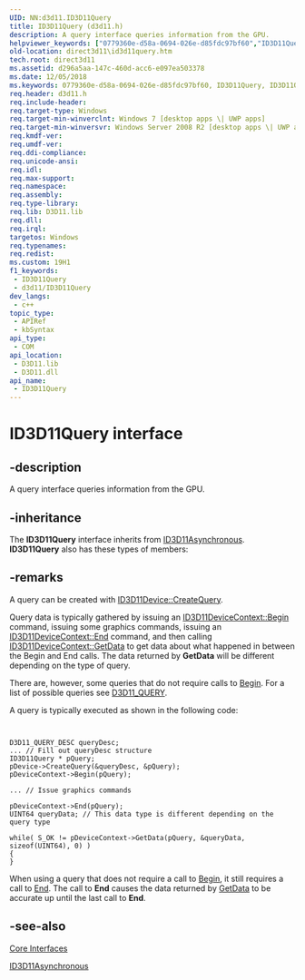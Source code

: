 ```yaml
---
UID: NN:d3d11.ID3D11Query
title: ID3D11Query (d3d11.h)
description: A query interface queries information from the GPU.
helpviewer_keywords: ["0779360e-d58a-0694-026e-d85fdc97bf60","ID3D11Query","ID3D11Query interface [Direct3D 11]","ID3D11Query interface [Direct3D 11]","described","d3d11/ID3D11Query","direct3d11.id3d11query"]
old-location: direct3d11\id3d11query.htm
tech.root: direct3d11
ms.assetid: d296a5aa-147c-460d-acc6-e097ea503378
ms.date: 12/05/2018
ms.keywords: 0779360e-d58a-0694-026e-d85fdc97bf60, ID3D11Query, ID3D11Query interface [Direct3D 11], ID3D11Query interface [Direct3D 11],described, d3d11/ID3D11Query, direct3d11.id3d11query
req.header: d3d11.h
req.include-header: 
req.target-type: Windows
req.target-min-winverclnt: Windows 7 [desktop apps \| UWP apps]
req.target-min-winversvr: Windows Server 2008 R2 [desktop apps \| UWP apps]
req.kmdf-ver: 
req.umdf-ver: 
req.ddi-compliance: 
req.unicode-ansi: 
req.idl: 
req.max-support: 
req.namespace: 
req.assembly: 
req.type-library: 
req.lib: D3D11.lib
req.dll: 
req.irql: 
targetos: Windows
req.typenames: 
req.redist: 
ms.custom: 19H1
f1_keywords:
 - ID3D11Query
 - d3d11/ID3D11Query
dev_langs:
 - c++
topic_type:
 - APIRef
 - kbSyntax
api_type:
 - COM
api_location:
 - D3D11.lib
 - D3D11.dll
api_name:
 - ID3D11Query
---
```


# ID3D11Query interface


## -description

A query interface queries information from the GPU.

## -inheritance

The <b>ID3D11Query</b> interface inherits from <a href="/windows/desktop/api/d3d11/nn-d3d11-id3d11asynchronous">ID3D11Asynchronous</a>. <b>ID3D11Query</b> also has these types of members:

## -remarks

A query can be created with <a href="/windows/desktop/api/d3d11/nf-d3d11-id3d11device-createquery">ID3D11Device::CreateQuery</a>.

Query data is typically gathered by issuing an <a href="/windows/desktop/api/d3d11/nf-d3d11-id3d11devicecontext-begin">ID3D11DeviceContext::Begin</a> command, issuing some graphics commands, issuing an <a href="/windows/desktop/api/d3d11/nf-d3d11-id3d11devicecontext-end">ID3D11DeviceContext::End</a> command, and then calling <a href="/windows/desktop/api/d3d11/nf-d3d11-id3d11devicecontext-getdata">ID3D11DeviceContext::GetData</a> to get data about what happened in between the Begin and End calls. The data returned by <b>GetData</b> will be different depending on the type of query.

There are, however, some queries that do not require calls to <a href="/windows/desktop/api/d3d11/nf-d3d11-id3d11devicecontext-begin">Begin</a>. For a list of possible queries see <a href="/windows/desktop/api/d3d11/ne-d3d11-d3d11_query">D3D11_QUERY</a>.

A query is typically executed as shown in the following code:


```


D3D11_QUERY_DESC queryDesc;
... // Fill out queryDesc structure
ID3D11Query * pQuery;
pDevice->CreateQuery(&queryDesc, &pQuery);
pDeviceContext->Begin(pQuery);

... // Issue graphics commands

pDeviceContext->End(pQuery);
UINT64 queryData; // This data type is different depending on the query type

while( S_OK != pDeviceContext->GetData(pQuery, &queryData, sizeof(UINT64), 0) )
{
}

```


When using a query that does not require a call to <a href="/windows/desktop/api/d3d11/nf-d3d11-id3d11devicecontext-begin">Begin</a>, it still requires a call to <a href="/windows/desktop/api/d3d11/nf-d3d11-id3d11devicecontext-end">End</a>. The call to <b>End</b> causes the data returned by <a href="/windows/desktop/api/d3d11/nf-d3d11-id3d11devicecontext-getdata">GetData</a> to be accurate up until the last call to <b>End</b>.

## -see-also

<a href="/windows/desktop/direct3d11/d3d11-graphics-reference-d3d11-core-interfaces">Core Interfaces</a>



<a href="/windows/desktop/api/d3d11/nn-d3d11-id3d11asynchronous">ID3D11Asynchronous</a>
